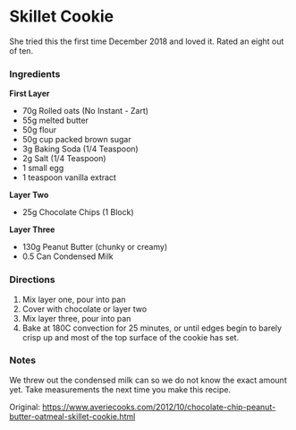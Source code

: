 # Skillet Cookie

She tried this the first time December 2018 and loved it. Rated an eight out
of ten.

### Ingredients

**First Layer**

- 70g Rolled oats (No Instant - Zart)
- 55g melted butter
- 50g flour
- 50g cup packed brown sugar
-  3g Baking Soda (1/4 Teaspoon)
-  2g Salt (1/4 Teaspoon)
- 1 small egg
- 1 teaspoon vanilla extract

**Layer Two**

- 25g Chocolate Chips (1 Block)

**Layer Three**

- 130g Peanut Butter (chunky or creamy)
- 0.5  Can Condensed Milk

### Directions

1. Mix layer one, pour into pan
2. Cover with chocolate or layer two
3. Mix layer three, pour into pan
4. Bake at 180C convection for 25 minutes, or until edges begin to barely crisp
   up and most of the top surface of the cookie has set.

### Notes

We threw out the condensed milk can so we do not know the exact amount yet.
Take measurements the next time you make this recipe.

Original: https://www.averiecooks.com/2012/10/chocolate-chip-peanut-butter-oatmeal-skillet-cookie.html
